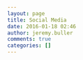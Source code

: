 ```yaml
---
layout: page
title: Social Media
date: 2016-01-18 02:46
author: jeremy.buller
comments: true
categories: []
---
```


